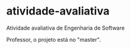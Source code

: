 # atividade-avaliativa
Atividade avaliativa de Engenharia de Software

Professor, o projeto está no "master".
